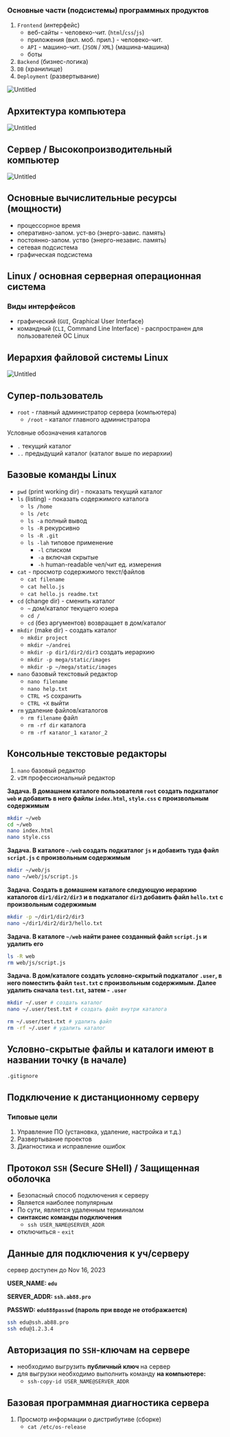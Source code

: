 ### Основные части (подсистемы) программных продуктов

1. `Frontend` (интерфейс)
    - веб-сайты - человеко-чит. (`html`/`css`/`js`)
    - приложения (вкл. моб. прил.) - человеко-чит.
    - `API` - машино-чит. (`JSON` / `XML`) (машина-машина)
    - боты
2. `Backend` (бизнес-логика)
3. `DB` (хранилище)
4. `Deployment` (развертывание)

![Untitled](https://prod-files-secure.s3.us-west-2.amazonaws.com/95d3eea4-bdd9-4866-805a-55b03d066b78/82e3920e-fb7b-4cc3-8d98-52d38f3dbbed/Untitled.png)

## Архитектура компьютера

![Untitled](https://prod-files-secure.s3.us-west-2.amazonaws.com/95d3eea4-bdd9-4866-805a-55b03d066b78/63f517ae-7ae6-436a-a906-bb85c606f7fc/Untitled.png)

## Сервер / Высокопроизводительный компьютер

![Untitled](https://prod-files-secure.s3.us-west-2.amazonaws.com/95d3eea4-bdd9-4866-805a-55b03d066b78/684a8bb5-f80c-40b1-be4b-287e4c01dd2e/Untitled.png)

## Основные вычислительные ресурсы (мощности)

- процессорное время
- оперативно-запом. уст-во (энерго-завис. память)
- постоянно-запом. уство (энерго-независ. память)
- сетевая подсистема
- графическая подсистема

## Linux / основная серверная операционная система

### Виды интерфейсов

- графический (`GUI`, Graphical User Interface)
- командный (`CLI`, Command Line Interface) - распространен для пользователей ОС Linux

## Иерархия файловой системы Linux

![Untitled](https://prod-files-secure.s3.us-west-2.amazonaws.com/95d3eea4-bdd9-4866-805a-55b03d066b78/ae7ad435-0cce-4d44-9776-7a6ef111d8a9/Untitled.png)

## Супер-пользователь

- `root` - главный администратор сервера (компьютера)
    - `/root` - каталог главного администратора

Условные обозначения каталогов

- `.` текущий каталог
- `..` предыдущий каталог (каталог выше по иерархии)

## Базовые команды Linux

- `pwd` (print working dir) - показать текущий каталог
- `ls` (listing) - показать содержимого каталога
    - `ls /home`
    - `ls /etc`
    - `ls -a` полный вывод
    - `ls -R` рекурсивно
    - `ls -R .git`
    - `ls -lah` типовое применение
        - `-l` списком
        - `-a` включая скрытые
        - `-h` human-readable чел/чит ед. измерения
- `cat` - просмотр содержимого текст/файлов
    - `cat filename`
    - `cat hello.js`
    - `cat hello.js readme.txt`
- `cd` (change dir) - сменить каталог
    - `~` дом/каталог текущего юзера
    - `cd /`
    - `cd` (без аргументов) возвращает в дом/каталог
- `mkdir` (make dir) - создать каталог
    - `mkdir project`
    - `mkdir ~/andrei`
    - `mkdir -p dir1/dir2/dir3` создать иерархию
    - `mkdir -p mega/static/images`
    - `mkdir -p ~/mega/static/images`
- `nano` базовый текстовый редактор
    - `nano filename`
    - `nano help.txt`
    - `CTRL +S` сохранить
    - `CTRL +X` выйти
- `rm` удаление файлов/каталогов
    - `rm filename` файл
    - `rm -rf dir` каталога
    - `rm -rf каталог_1 каталог_2`

## Консольные текстовые редакторы

1. `nano` базовый редактор
2. `vIM` профессиональный редактор

**Задача. В домашнем каталоге пользователя `root` создать подкаталог `web` и добавить в него файлы `index.html`, `style.css` с произвольным содержимым**

```bash
mkdir ~/web
cd ~/web
nano index.html
nano style.css
```

**Задача. В каталоге `~/web` создать подкаталог `js` и добавить туда файл `script.js` с произвольным содержимым**

```bash
mkdir ~/web/js
nano ~/web/js/script.js
```

**Задача. Создать в домашнем каталоге следующую иерархию каталогов `dir1/dir2/dir3` и в подкаталог `dir3` добавить файл `hello.txt` с произвольным содержимым**

```bash
mkdir -p ~/dir1/dir2/dir3
nano ~/dir1/dir2/dir3/hello.txt
```

**Задача. В каталоге `~/web` найти ранее созданный файл `script.js` и удалить его**

```bash
ls -R web
rm web/js/script.js
```

**Задача. В дом/каталоге создать условно-скрытый подкаталог `.user`, в него поместить файл `test.txt` с произвольным содержимым. Далее удалить сначала `test.txt`, затем - `.user`**

```bash
mkdir ~/.user # создать каталог
nano ~/.user/test.txt # создать файл внутри каталога

rm ~/.user/test.txt # удалить файл
rm -rf ~/.user # удалить каталог
```

## Условно-скрытые файлы и каталоги имеют в названии точку (в начале)

```bash
.gitignore
```

## Подключение к дистанционному серверу

### Типовые цели

1. Управление ПО (установка, удаление, настройка и т.д.)
2. Развертывание проектов
3. Диагностика и исправление ошибок

## Протокол `SSH` (Secure SHell) / Защищенная оболочка

- Безопасный способ подключения к серверу
- Является наиболее популярным
- По сути, является удаленным терминалом
- **синтаксис команды подключения**
    - `ssh USER_NAME@SERVER_ADDR`
- отключиться - `exit`

## Данные для подключения к уч/серверу

сервер доступен до Nov 16, 2023

**USER_NAME: `edu`**

**SERVER_ADDR: `ssh.ab88.pro`**

**PASSWD: `edu888passwd` (пароль при вводе не отображается)**

```bash
ssh edu@ssh.ab88.pro
ssh edu@1.2.3.4
```

## Авторизация по `SSH`-ключам на сервере

- необходимо выгрузить **публичный ключ** на сервер
- для выгрузки необходимо выполнить команду **на компьютере:**
    - `ssh-copy-id USER_NAME@SERVER_ADDR`

## Базовая программная диагностика сервера

1. Просмотр информации о дистрибутиве (сборке)
    - `cat /etc/os-release`